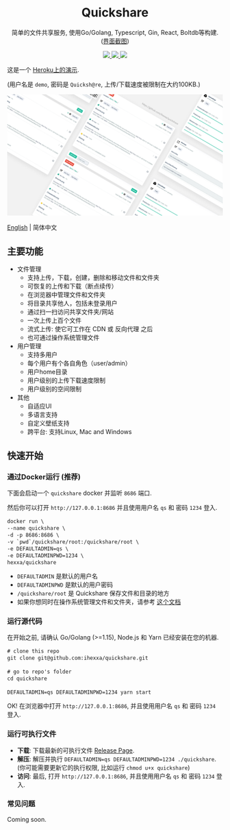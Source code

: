 <h1 align="center">
  Quickshare
</h1>
<p align="center">
  简单的文件共享服务, 使用Go/Golang, Typescript, Gin, React, Boltdb等构建.
  (<a href="https://github.com/ihexxa/quickshare/blob/main/docs/screenshots.md">界面截图</a>)
</p>
<p align="center">
  <a href="https://github.com/ihexxa/quickshare/actions">
    <img src="https://github.com/ihexxa/quickshare/workflows/quickshare-ci/badge.svg" />
  </a>
  <a href="https://goreportcard.com/report/github.com/ihexxa/quickshare">
    <img src="https://goreportcard.com/badge/github.com/ihexxa/quickshare" />
  </a>
  <a href="https://gitter.im/quickshare/Lobby?utm_source=share-link&utm_medium=link&utm_campaign=share-link">
    <img src="https://badges.gitter.im/Join%20Chat.svg" />
  </a>
<p>

这是一个 [Heroku上的演示](https://hexxa-quickshare.herokuapp.com/).

(用户名是 `demo`, 密码是 `Quicksh@re`, 上传/下载速度被限制在大约100KB.)

![Quickshare on desktop](./imgs/v0.5.4/screens_2.jpg)

[English](../README.md) | 简体中文

## 主要功能

- 文件管理
  - 支持上传，下载，创建，删除和移动文件和文件夹
  - 可恢复的上传和下载（断点续传）
  - 在浏览器中管理文件和文件夹
  - 将目录共享他人，包括未登录用户
  - 通过扫一扫访问共享文件夹/网站
  - 一次上传上百个文件
  - 流式上传: 使它可工作在 CDN 或 反向代理 之后
  - 也可通过操作系统管理文件
- 用户管理
  - 支持多用户
  - 每个用户有个各自角色（user/admin）
  - 用户home目录
  - 用户级别的上传下载速度限制
  - 用户级别的空间限制
- 其他
  - 自适应UI
  - 多语言支持
  - 自定义壁纸支持
  - 跨平台: 支持Linux, Mac and Windows
## 快速开始

### 通过Docker运行 (推荐)

下面会启动一个 `quickshare` docker 并监听 `8686` 端口.

然后你可以打开 `http://127.0.0.1:8686` 并且使用用户名 `qs` 和 密码 `1234` 登入.

```
docker run \
--name quickshare \
-d -p 8686:8686 \
-v `pwd`/quickshare/root:/quickshare/root \
-e DEFAULTADMIN=qs \
-e DEFAULTADMINPWD=1234 \
hexxa/quickshare
```

- `DEFAULTADMIN` 是默认的用户名
- `DEFAULTADMINPWD` 是默认的用户密码
- `/quickshare/root` 是 Quickshare 保存文件和目录的地方
- 如果你想同时在操作系统管理文件和文件夹，请参考 [这个文档](./docs/doc.md)

### 运行源代码

在开始之前, 请确认 Go/Golang (>=1.15), Node.js 和 Yarn 已经安装在您的机器.

```
# clone this repo
git clone git@github.com:ihexxa/quickshare.git

# go to repo's folder
cd quickshare

DEFAULTADMIN=qs DEFAULTADMINPWD=1234 yarn start
```

OK! 在浏览器中打开 `http://127.0.0.1:8686`, 并且使用用户名 `qs` 和 密码 `1234` 登入.

### 运行可执行文件

- **下载**: 下载最新的可执行文件 [Release Page](https://github.com/ihexxa/quickshare/releases).
- **解压**: 解压并执行 `DEFAULTADMIN=qs DEFAULTADMINPWD=1234 ./quickshare`. (你可能需要更新它的执行权限, 比如运行 `chmod u+x quickshare`)
- **访问**: 最后, 打开 `http://127.0.0.1:8686`, 并且使用用户名 `qs` 和 密码 `1234` 登入.

### 常见问题

Coming soon.
